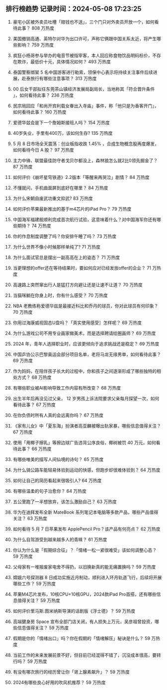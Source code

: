 
## 排行榜趋势 记录时间：2024-05-08 17:23:25
  
  1. 豪宅小区被外卖员吐槽「赔钱也不送」，三个门只对外卖员开放一个，如何看待此事？ 808 万热度
    
  2. 美国撤销高通、英特尔对华为出口许可，声称它俩跟中国关系太近，将产生哪些影响？ 759 万热度
    
  3. 疯狂小杨哥参与举办的电音节被指宰客，本人回应称食物饮品明码标价，不存在欺诈，最低价十元，具体情况如何？ 493 万热度
    
  4. 泰国警察绑架 5 名中国游客进行勒索，领保中心表示将持续关注事件后续进展，赴泰旅行有哪些注意事项？ 313 万热度
    
  5. 00 后女干部拟任东莞茶山镇经济发展局副局长，当地称其「符合晋升条件 」，如何看待此事？ 236 万热度
    
  6. 民宗局回应「和尚开宾利载女眷出入寺庙」事件，称「他只是为香客开门」，如何看待此事？ 160 万热度
    
  7. 爱德华兹会是下一个詹姆斯接班人吗？ 154 万热度
    
  8. 40岁失业，手里有400万，该如何生存? 135 万热度
    
  9. 5 月 8 日市场全天震荡：创业板指收跌 1.45% ，合成生物概念股再度爆发，如何看待今日 A 股？ 97 万热度
    
  10. 主力中锋、联盟最佳防守者戈贝尔都没上，森林狼怎么就2比0领先掘金了？ 87 万热度
    
  11. 如何评价《崩坏星穹铁道》2.2版本「等醒来再哭泣」剧情？ 84 万热度
    
  12. 不懂就问，手机曲面屏到底好在哪里？ 84 万热度
    
  13. 为什么宋朝自废武功重文抑武? 83 万热度
    
  14. 如何评价苹果最新推出的基于m4芯片的iPad Pro？ 79 万热度
    
  15. 中国海军福建舰顺利完成首次航行试验，这意味着什么？对中国海军你还有哪些期待？ 74 万热度
    
  16. 你的作息制度调整了吗？你安排午睡了吗？ 73 万热度
    
  17. 为什么世界不像小时候那样单纯了? 71 万热度
    
  18. 为什么面试官总是摆出一副高高在上的姿态？ 71 万热度
    
  19. 当更理想的offer还在等待结果时，要如何应对已经发放offer的企业？ 71 万热度
    
  20. 高速路上突然窜出行人是猛打方向避让还是让速不让道？ 70 万热度
    
  21. 当猫咪躺在你身上时，你有什么感受？ 70 万热度
    
  22. NBA 老教练称爱德华兹是最接近科比和乔丹的球员，你对此球员有何印象？ 70 万热度
    
  23. 你用过海康威视固态U盘吗？「真实使用感受］怎样呢？ 69 万热度
    
  24. 为什么游戏公司不用专业画家做美术，而是选择聘请绘圈画师？ 69 万热度
    
  25. 2024 年，青年人选择职业时，应该更倾向于追求挑战还是稳定？ 69 万热度
    
  26. 中国乒协公示巴黎奥运会部分项目名单，老将马龙无缘男单，如何看待此事？ 69 万热度
    
  27. 作为妈妈，在陪伴孩子长大的过程中，你和孩子之间逐渐形成了哪些独特的相处方式？ 68 万热度
    
  28. 有哪些职业被AI影响导致工作内容有所改变？ 68 万热度
    
  29. 出生半年后再没见过父亲， 12  岁男孩上诉法院要求父亲每月探望一次，如何看待此事？ 67 万热度
    
  30. 在你负债时所有人真的会远离你吗？ 67 万热度
    
  31. 《家有儿女》中「夏东海」扮演者高亚麟被曝出轨家暴，哪些信息值得关注？ 67 万热度
    
  32. 使用「用椰子擦乳」等擦边球广告违背公序良俗，椰树被罚 40 万元，如何看待此事？ 66 万热度
    
  33. 有哪些唯美的描写人间仙境的诗句？ 65 万热度
    
  34. 为什么骑公路车能轻易体验到运动的快感，但跑步却很难体验到？ 64 万热度
    
  35. 如何让自己的简历看起来很吸引人? 64 万热度
    
  36. 有哪些温柔的句子治愈你？ 64 万热度
    
  37. 五公里跑了一半想放弃，该怎么激励自己？ 63 万热度
    
  38. 华为在迪拜发布全新 MateBook 系列笔记本电脑等多款产品，哪些产品值得关注？ 63 万热度
    
  39. 如何看待 5 月 7 日苹果发布 ApplePencil Pro？该产品有何亮点？ 62 万热度
    
  40. 为什么自驾游受到越来越多人的青睐？ 61 万热度
    
  41. 你认为什么是「假期综合征」？「情绪一松一紧很难受」该如何调整心态？ 59 万热度
    
  42. 父母家有一堆报废家电舍不得扔，以旧换新真的能无痛置换吗？ 59 万热度
    
  43. 嫦娥六号探测器 8 日成功实施近月制动，顺利进入环月轨道飞行，后续将开展哪些工作？ 59 万热度
    
  44. 苹果M4芯片发布，10核CPU+10核GPU，2024款iPad Pro首搭，还有哪些信息值得关注？ 59 万热度
    
  45. 如何评价里马斯.图米纳斯导演的话剧版《浮士德》？ 59 万热度
    
  46. 高端健身房 Space 宣布全部门店关闭，有人损失上万元，吴彦祖曾投资，哪些信息值得关注？ 59 万热度
    
  47. 假期是你的「情绪出口」吗？你在假期的「情绪解压」秘诀是什么？ 59 万热度
    
  48. 当前工作的未来发展前景不好，但目前已经混得不错了，沉没成本很高，要转行吗？ 59 万热度
    
  49. 有没有哪次旅行的经历曾让你「肾上腺素飙升」？ 59 万热度
    
  50. 2024有哪些良心好用的吹风机推荐？ 59 万热度
    